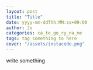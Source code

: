 ```yaml
---
layout: post
title: "Title"
date: yyyy-mm-ddThh:MM:ss+09:00
author: Jo
categories: ca_te_go_ry_na_me
tags: tag something to here
cover: "/assets/instacode.png"
---
```




write something
